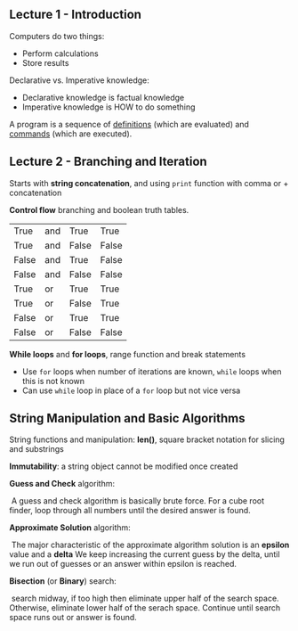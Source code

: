 ## Lecture 1 - Introduction

Computers do two things:

- Perform calculations
- Store results

Declarative vs. Imperative knowledge:

- Declarative knowledge is factual knowledge
- Imperative knowledge is HOW to do something

A program is a sequence of <u>definitions</u> (which are evaluated) and <u>commands</u> (which are executed).

## Lecture 2 - Branching and Iteration

Starts with **string concatenation**, and using `print` function with comma or + concatenation

**Control flow** branching and boolean truth tables.

|       |      |       |       |
| ----- | ---- | ----- | ----- |
| True  | and  | True  | True  |
| True  | and  | False | False |
| False | and  | True  | False |
| False | and  | False | False |
| True  |  or  | True  | True  |
| True  |  or  | False | True  |
| False |  or  | True  | True  |
| False |  or  | False | False |

**While loops** and **for loops**, range function and break statements

- Use `for` loops when number of iterations are known, `while` loops when this is not known
- Can use `while` loop in place of a  `for` loop but not vice versa

## String Manipulation and Basic Algorithms

String functions and manipulation: **len()**, square bracket notation for slicing and substrings

**Immutability**: a string object cannot be modified once created

**Guess and Check** algorithm:

​	A guess and check algorithm is basically brute force. For a cube root finder, loop through all 	numbers until the desired answer is found.

**Approximate Solution** algorithm:

​	The major characteristic of the approximate algorithm solution is an **epsilon** value and a **delta** 	We keep increasing the current guess by the delta, until we run out of guesses or an answer   	within epsilon is reached.	

**Bisection** (or **Binary**) search:

​	search midway, if too high then eliminate upper half of the search space. Otherwise,			    	eliminate lower half of the serach space. Continue until search space runs out or answer is      	found.

